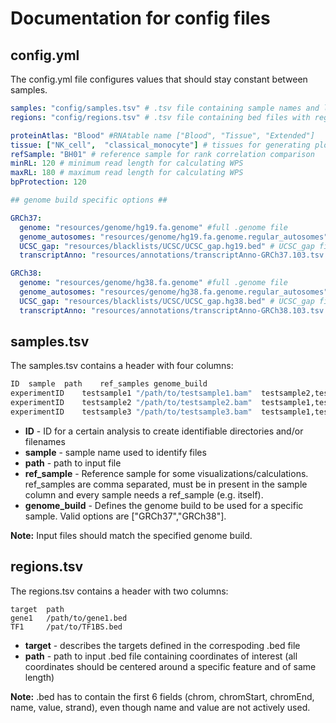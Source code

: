 # Documentation for config files

## config.yml

The config.yml file configures values that should stay constant between samples.

```yml
samples: "config/samples.tsv" # .tsv file containing sample names and locations
regions: "config/regions.tsv" # .tsv file containing bed files with regions of interest

proteinAtlas: "Blood" #RNAtable name ["Blood", "Tissue", "Extended"]
tissue: ["NK_cell",  "classical_monocyte"] # tissues for generating plots
refSample: "BH01" # reference sample for rank correlation comparison
minRL: 120 # minimum read length for calculating WPS
maxRL: 180 # maximum read length for calculating WPS
bpProtection: 120 

## genome build specific options ##

GRCh37:
  genome: "resources/genome/hg19.fa.genome" #full .genome file
  genome_autosomes: "resources/genome/hg19.fa.genome.regular_autosomes" # .genome file reduced to regular autosomes
  UCSC_gap: "resources/blacklists/UCSC/UCSC_gap.hg19.bed" # UCSC_gap file in .bed format
  transcriptAnno: "resources/annotations/transcriptAnno-GRCh37.103.tsv.gz" # file containing TSSs

GRCh38:
  genome: "resources/genome/hg38.fa.genome" #full .genome file
  genome_autosomes: "resources/genome/hg38.fa.genome.regular_autosomes" #.genome file reduced to regular autosome
  UCSC_gap: "resources/blacklists/UCSC/UCSC_gap.hg38.bed" # UCSC_gap file in .bed format
  transcriptAnno: "resources/annotations/transcriptAnno-GRCh38.103.tsv.gz" # file containing TSSs
```

## samples.tsv

The samples.tsv contains a header with four columns:

```bash
ID	sample	path	ref_samples	genome_build
experimentID	testsample1	"/path/to/testsample1.bam"	testsample2,testsample3	GRCh37
experimentID	testsample2	"/path/to/testsample2.bam"	testsample1,testsample3	GRCh37
experimentID	testsample3	"/path/to/testsample3.bam"	testsample1,testsample2	GRCh38
```

- **ID** - ID for a certain analysis to create identifiable directories and/or filenames
- **sample** - sample name used to identify files
- **path** - path to input file
- **ref_sample** - Reference sample for some        visualizations/calculations. ref_samples are comma separated, must be in present in the sample column and every sample needs a ref_sample (e.g. itself).
- **genome_build** - Defines the genome build to be used for a specific sample. Valid options are ["GRCh37","GRCh38"].

**Note:** Input files should match the specified genome build.

## regions.tsv

The regions.tsv contains a header with two columns:

```text
target  path
gene1   /path/to/gene1.bed
TF1     /pat/to/TF1BS.bed
```

- **target** - describes the targets defined in the correspoding .bed file
- **path** - path to input .bed file containing coordinates of interest (all coordinates should be centered around a specific feature and of same length)

**Note:** .bed has to contain the first 6 fields (chrom, chromStart, chromEnd, name, value, strand), even though name and value are not actively used.
